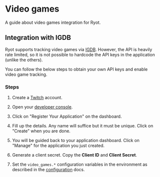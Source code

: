 # Video games

A guide about video games integration for Ryot.

## Integration with IGDB

Ryot supports tracking video games via [IGDB](https://www.igdb.com/). However, the API is
heavily rate limited, so it is not possible to hardcode the API keys in the application
(unlike the others).

You can follow the below steps to obtain your own API keys and enable video game tracking.

### Steps

1. Create a [Twitch](https://twitch.tv) account.

2. Open your [developer console](https://dev.twitch.tv/console).

3. Click on "Register Your Application" on the dashboard.

4. Fill up the details. Any name will suffice but it must be unique. Click on "Create"
   when you are done.

5. You will be guided back to your application dashboard. Click on "Manage" for
   the application you just created.

6. Generate a client secret. Copy the **Client ID** and **Client Secret**.

7. Set the `video_games.*` configuration variables in the environment as
   described in the [configuration](../configuration.md#important-parameters) docs.
